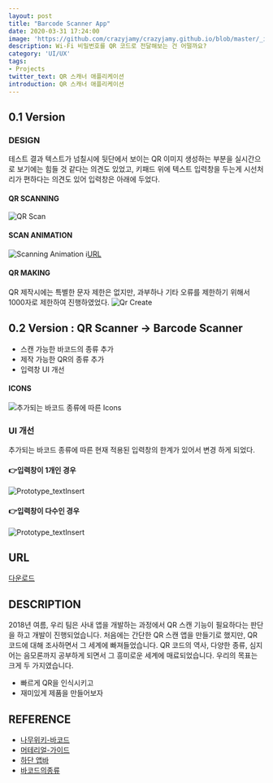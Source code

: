 ```yaml
---
layout: post
title: "Barcode Scanner App"
date: 2020-03-31 17:24:00
image: 'https://github.com/crazyjamy/crazyjamy.github.io/blob/master/_images/_thumbnail/qrscanner.png?raw=true'
description: Wi-Fi 비밀번호를 QR 코드로 전달해보는 건 어떨까요?
category: 'UI/UX'
tags:
- Projects
twitter_text: QR 스캐너 애플리케이션
introduction: QR 스캐너 애플리케이션
---
```


## 0.1 Version
### DESIGN
테스트 결과 텍스트가 넘칠시에 뒷단에서 보이는 QR 이미지 생성하는 부분을 실시간으로 보기에는 힘들 것 같다는 의견도 있었고, 키패드 위에 텍스트 입력창을 두는게 시선처리가 편하다는 의견도 있어 입력창은 아래에 두었다.

#### QR SCANNING
![QR Scan](https://user-images.githubusercontent.com/29529125/77983272-86d2f300-7349-11ea-8fa3-9ac7868f25ab.gif)

#### SCAN ANIMATION
![Scanning Animation](https://user-images.githubusercontent.com/29529125/77987124-ec2be180-7353-11ea-97c4-a6fbae1284a5.gif)
ℹ️[URL](https://lottiefiles.com/18169-simple-scan-animation)

#### QR MAKING
QR 제작시에는 특별한 문자 제한은 없지만, 과부하나 기타 오류를 제한하기 위해서 1000자로 제한하여 진행하였었다.
![Qr Create](https://user-images.githubusercontent.com/29529125/77982474-63a74400-7347-11ea-957b-bcd08cb808a2.gif)




## 0.2 Version : QR Scanner -> Barcode Scanner 
- 스캔 가능한 바코드의 종류 추가
- 제작 가능한 QR의 종류 추가
- 입력창 UI 개선


#### ICONS
![추가되는 바코드 종류에 따른 Icons](https://user-images.githubusercontent.com/29529125/77995525-e986b780-7366-11ea-8872-8ec16e1dc849.png)

### UI 개선 
추가되는 바코드 종류에 따른 현재 적용된 입력창의 한계가 있어서 변경 하게 되었다.

#### 👉입력창이 1개인 경우
![Prototype_textInsert](https://user-images.githubusercontent.com/29529125/77997793-f60d0f00-736a-11ea-90ac-45fbd2466a8e.gif)
#### 👉입력창이 다수인 경우
![Prototype_textInsert](https://user-images.githubusercontent.com/29529125/77997819-058c5800-736b-11ea-9290-9ff1ed7c604a.gif)

## URL
[다운로드](https://play.google.com/store/apps/details?id=io.jmobile.jmscanner)

## DESCRIPTION 
2018년 여름, 우리 팀은 사내 앱을 개발하는 과정에서 QR 스캔 기능이 필요하다는 판단을 하고 개발이 진행되었습니다. 
처음에는 간단한 QR 스캔 앱을 만들기로 했지만, QR 코드에 대해 조사하면서 그 세계에 빠져들었습니다. 
QR 코드의 역사, 다양한 종류, 심지어는 음모론까지 공부하게 되면서 그 흥미로운 세계에 매료되었습니다. 
우리의 목표는 크게 두 가지였습니다.
- 빠르게 QR을 인식시키고 
- 재미있게 제품을 만들어보자

## REFERENCE
- [나무위키-바코드](https://namu.wiki/w/%EB%B0%94%EC%BD%94%EB%93%9C)
- [머테리얼-가이드](https://material.io/components/app-bars-bottom/)
- [하단 앱바](https://material.io/components/app-bars-bottom/#anatomy)
- [바코드의종류](https://docs.google.com/spreadsheets/d/12QsEy9Q259WckKjOmFr9uuO6wFndcBunB7rJhQDl1ak/edit?usp=sharing)
